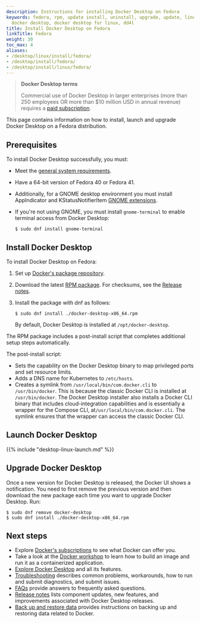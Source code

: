 ```yaml
---
description: Instructions for installing Docker Desktop on Fedora
keywords: fedora, rpm, update install, uninstall, upgrade, update, linux, desktop,
  docker desktop, docker desktop for linux, dd4l
title: Install Docker Desktop on Fedora
linkTitle: Fedora
weight: 30
toc_max: 4
aliases:
- /desktop/linux/install/fedora/
- /desktop/install/fedora/
- /desktop/install/linux/fedora/
---
```


> **Docker Desktop terms**
>
> Commercial use of Docker Desktop in larger enterprises (more than 250
> employees OR more than $10 million USD in annual revenue) requires a [paid
> subscription](https://www.docker.com/pricing/).

This page contains information on how to install, launch and upgrade Docker Desktop on a Fedora distribution.

## Prerequisites

To install Docker Desktop successfully, you must:

- Meet the [general system requirements](_index.md#general-system-requirements).
- Have a 64-bit version of Fedora 40 or Fedora 41.
- Additionally, for a GNOME desktop environment you must install AppIndicator and KStatusNotifierItem [GNOME extensions](https://extensions.gnome.org/extension/615/appindicator-support/).
- If you're not using GNOME, you must install `gnome-terminal` to enable terminal access from Docker Desktop:

   ```console
   $ sudo dnf install gnome-terminal
   ```

## Install Docker Desktop

To install Docker Desktop on Fedora:

1. Set up [Docker's package repository](/manuals/engine/install/fedora.md#set-up-the-repository).

2. Download the latest [RPM package](https://desktop.docker.com/linux/main/amd64/docker-desktop-x86_64.rpm?utm_source=docker&utm_medium=webreferral&utm_campaign=docs-driven-download-linux-amd64). For checksums, see the [Release notes](/manuals/desktop/release-notes.md).

3. Install the package with dnf as follows:

   ```console
   $ sudo dnf install ./docker-desktop-x86_64.rpm
   ```

   By default, Docker Desktop is installed at `/opt/docker-desktop`.

The RPM package includes a post-install script that completes additional setup steps automatically.

The post-install script:

- Sets the capability on the Docker Desktop binary to map privileged ports and set resource limits.
- Adds a DNS name for Kubernetes to `/etc/hosts`.
- Creates a symlink from `/usr/local/bin/com.docker.cli` to `/usr/bin/docker`.
  This is because the classic Docker CLI is installed at `/usr/bin/docker`. The Docker Desktop installer also installs a Docker CLI binary that includes cloud-integration capabilities and is essentially a wrapper for the Compose CLI, at`/usr/local/bin/com.docker.cli`. The symlink ensures that the wrapper can access the classic Docker CLI. 

## Launch Docker Desktop

{{% include "desktop-linux-launch.md" %}}

## Upgrade Docker Desktop

Once a new version for Docker Desktop is released, the Docker UI shows a notification.
You need to first remove the previous version and then download the new package each time you want to upgrade Docker Desktop. Run:

```console
$ sudo dnf remove docker-desktop
$ sudo dnf install ./docker-desktop-x86_64.rpm
```

## Next steps

- Explore [Docker's subscriptions](https://www.docker.com/pricing/) to see what Docker can offer you.
- Take a look at the [Docker workshop](/get-started/workshop/_index.md) to learn how to build an image and run it as a containerized application.
- [Explore Docker Desktop](/manuals/desktop/use-desktop/_index.md) and all its features.
- [Troubleshooting](/manuals/desktop/troubleshoot-and-support/troubleshoot/_index.md) describes common problems, workarounds, how to run and submit diagnostics, and submit issues.
- [FAQs](/manuals/desktop/troubleshoot-and-support/faqs/general.md) provide answers to frequently asked questions.
- [Release notes](/manuals/desktop/release-notes.md) lists component updates, new features, and improvements associated with Docker Desktop releases.
- [Back up and restore data](/manuals/desktop/settings-and-maintenance/backup-and-restore.md) provides instructions
  on backing up and restoring data related to Docker.
